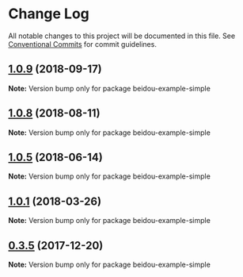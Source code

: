 # Change Log

All notable changes to this project will be documented in this file.
See [Conventional Commits](https://conventionalcommits.org) for commit guidelines.

<a name="1.0.9"></a>
## [1.0.9](https://github.com/alibaba/beidou/compare/v1.0.8...v1.0.9) (2018-09-17)




**Note:** Version bump only for package beidou-example-simple

<a name="1.0.8"></a>

## [1.0.8](https://github.com/alibaba/beidou/compare/v1.0.7...v1.0.8) (2018-08-11)

**Note:** Version bump only for package beidou-example-simple

<a name="1.0.5"></a>

## [1.0.5](https://github.com/alibaba/beidou/compare/v1.0.4...v1.0.5) (2018-06-14)

**Note:** Version bump only for package beidou-example-simple

<a name="1.0.1"></a>

## [1.0.1](https://github.com/alibaba/beidou/compare/v1.0.0...v1.0.1) (2018-03-26)

**Note:** Version bump only for package beidou-example-simple

<a name="0.3.5"></a>

## [0.3.5](https://github.com/alibaba/beidou/compare/v0.3.4...v0.3.5) (2017-12-20)

**Note:** Version bump only for package beidou-example-simple
